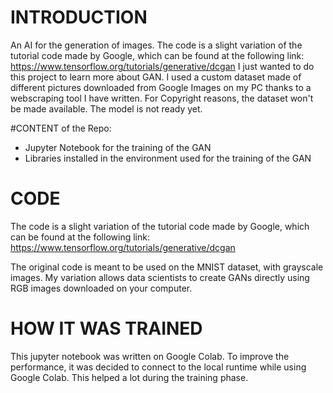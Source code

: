 # INTRODUCTION
An AI for the generation of images.
The code is a slight variation of the tutorial code made by Google, which can be found at the following link:
https://www.tensorflow.org/tutorials/generative/dcgan
I just wanted to do this project to learn more about GAN.
I used a custom dataset made of different pictures downloaded from Google Images on my PC thanks to a webscraping tool I have written.
For Copyright reasons, the dataset won't be made available.
The model is not ready yet.

#CONTENT of the Repo:
<ul>
<li> Jupyter Notebook for the training of the GAN</li>
<li> Libraries installed in the environment used for the training of the GAN</li>
</ul>

# CODE
The code is a slight variation of the tutorial code made by Google, which can be found at the following link:
https://www.tensorflow.org/tutorials/generative/dcgan

The original code is meant to be used on the MNIST dataset, with grayscale images.
My variation allows data scientists to create GANs directly using RGB images downloaded on your computer.

# HOW IT WAS TRAINED
This jupyter notebook was written on Google Colab.
To improve the performance, it was decided to connect to the local runtime while using Google Colab. This helped a lot during the training phase.
